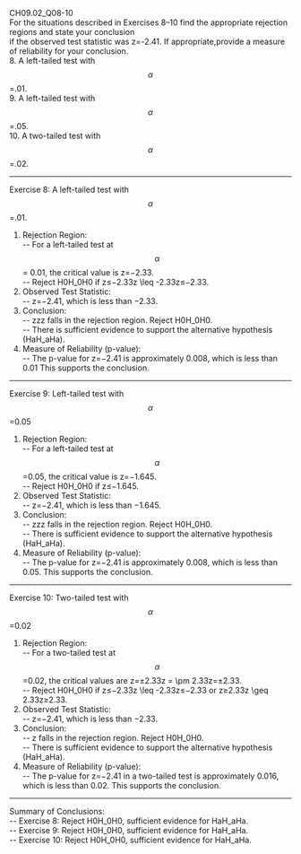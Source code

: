 
CH09.02_Q08-10  
For the situations described in Exercises 8–10 find the appropriate rejection regions and state your conclusion  
if the observed test statistic was z=-2.41. If appropriate,provide a measure of reliability for your conclusion.  
8. A left-tailed test with $$\alpha$$ =.01.  
9. A left-tailed test with $$\alpha$$ =.05.  
10. A two-tailed test with $$\alpha$$ =.02.  

---
Exercise 8: A left-tailed test with $$\alpha$$ =.01.  
1.	Rejection Region:  
  --	For a left-tailed test at $$\alpha$$= 0.01, the critical value is z=−2.33.  
  --	Reject H0H_0H0 if z≤−2.33z \leq -2.33z≤−2.33.  
2.	Observed Test Statistic:  
  --	z=−2.41, which is less than −2.33.  
3.	Conclusion:  
  --	zzz falls in the rejection region. Reject H0H_0H0.  
  --	There is sufficient evidence to support the alternative hypothesis (HaH_aHa).  
4.	Measure of Reliability (p-value):  
  --	The p-value for z=−2.41 is approximately 0.008, which is less than 0.01 This supports the conclusion.  
---
Exercise 9: Left-tailed test with $$\alpha$$=0.05  
1.	Rejection Region:  
  --	For a left-tailed test at $$\alpha$$=0.05, the critical value is z=−1.645.  
  --	Reject H0H_0H0 if z≤−1.645.  
2.	Observed Test Statistic:  
  --	z=−2.41, which is less than −1.645.  
3.	Conclusion:  
  --	zzz falls in the rejection region. Reject H0H_0H0.  
  --	There is sufficient evidence to support the alternative hypothesis (HaH_aHa).  
4.	Measure of Reliability (p-value):  
  --	The p-value for z=−2.41 is approximately 0.008, which is less than 0.05. This supports the conclusion.  

---
Exercise 10: Two-tailed test with $$\alpha$$=0.02  
1.	Rejection Region:  
  --	For a two-tailed test at $$\alpha$$=0.02, the critical values are z=±2.33z = \pm 2.33z=±2.33.  
  --	Reject H0H_0H0 if z≤−2.33z \leq -2.33z≤−2.33 or z≥2.33z \geq 2.33z≥2.33.  
2.	Observed Test Statistic:  
  --	z=−2.41, which is less than −2.33.  
3.	Conclusion:  
  --	z falls in the rejection region. Reject H0H_0H0.  
  --	There is sufficient evidence to support the alternative hypothesis (HaH_aHa).  
4.	Measure of Reliability (p-value):  
  --	The p-value for z=−2.41 in a two-tailed test is approximately 0.016, which is less than 0.02. This supports the conclusion.  
  	
---  
Summary of Conclusions:  
  --	Exercise 8: Reject H0H_0H0, sufficient evidence for HaH_aHa.  
  --	Exercise 9: Reject H0H_0H0, sufficient evidence for HaH_aHa.  
  --	Exercise 10: Reject H0H_0H0, sufficient evidence for HaH_aHa.  
